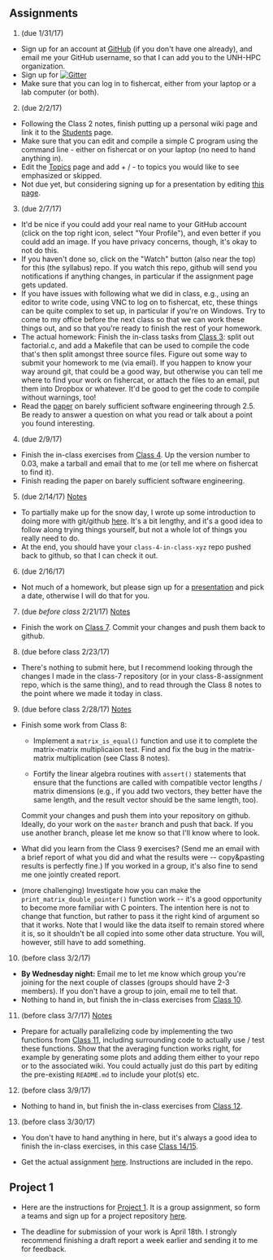 
## Assignments

1. (due 1/31/17) 
 * Sign up for an account at [GitHub](https://github.com) (if you don't have one already), and email me your GitHub username, so that I can add you to the UNH-HPC organization. 
 * Sign up for [![Gitter](https://badges.gitter.im/Join%20Chat.svg)](https://gitter.im/unh-hpc/Lobby?utm_source=share-link&utm_medium=badge&utm_campaign=pr-badge)
 * Make sure that you can log in to fishercat, either from your laptop or a lab computer (or both).

2. (due 2/2/17)
 * Following the Class 2 notes, finish putting up a personal wiki page and link it to the [Students](https://github.com/unh-hpc/syllabus/wiki/Students) page.
 * Make sure that you can edit and compile a simple C program using the command line - either on fishercat or on your laptop (no need to hand anything in).
 * Edit the [Topics](https://github.com/unh-hpc/syllabus/wiki/Topics) page and add + / - to topics you would like to see emphasized or skipped.
 * Not due yet, but considering signing up for a presentation by editing [this page](https://github.com/unh-hpc/syllabus/wiki/Student-Presentations).

3. (due 2/7/17)
 * It'd be nice if you could add your real name to your GitHub account (click on the top right icon, select "Your Profile"), and even better if you could add an image. If you have privacy concerns, though, it's okay to not do this.
 * If you haven't done so, click on the "Watch" button (also near the top) for this (the syllabus) repo. If you watch this repo, github will send you notifications if anything changes, in particular if the assignment page gets updated.
 * If you have issues with following what we did in class, e.g., using an editor to write code, using VNC to log on to fishercat, etc, these things can be quite complex to set up, in particular if you're on Windows. Try to come to my office before the next class so that we can work these things out, and so that you're ready to finish the rest of your homework.
 * The actual homework: Finish the in-class tasks from [Class 3](https://github.com/unh-hpc/syllabus/wiki/Class-3): split out factorial.c, and add a Makefile that can be used to compile the code that's then split amongst three source files. Figure out some way to submit your homework to me (via email). If you happen to know your way around git, that could be a good way, but otherwise you can tell me where to find your work on fishercat, or attach the files to an email, put them into Dropbox or whatever. It'd be good to get the code to compile without warnings, too!
 * Read the [paper](BarelySufficientSoftwareEngineering.pdf) on barely sufficient software engineering through 2.5. Be ready to answer a question on what you read or talk about a point you found interesting.
 
4. (due 2/9/17)
 * Finish the in-class exercises from [Class 4](https://github.com/unh-hpc/syllabus/wiki/Class-4). Up the version number to 0.03, make a tarball and email that to me (or tell me where on fishercat to find it).
 * Finish reading the paper on barely sufficient software engineering.
 
5. (due 2/14/17)  [Notes](https://github.com/unh-hpc/syllabus/wiki/Assignment-5)
 * To partially make up for the snow day, I wrote up some introduction to doing more with git/github [here](https://github.com/unh-hpc/syllabus/wiki/Snow-Class-5). It's a bit lengthy, and it's a good idea to follow along trying things yourself, but not a whole lot of things you really need to do.
 * At the end, you should have your `class-4-in-class-xyz` repo pushed back to github, so that I can check it out.
 
6. (due 2/16/17) 
 * Not much of a homework, but please sign up for a [presentation](https://github.com/unh-hpc/syllabus/wiki/Student-Presentations) and pick a date, otherwise I will do that for you.
 
7. (due *before class* 2/21/17) [Notes](https://github.com/unh-hpc/syllabus/wiki/Assignment-7)
 * Finish the work on [Class 7](https://github.com/unh-hpc/syllabus/wiki/Class-7). Commit your changes and push them back to github.
 
8. (due before class 2/23/17)
 * There's nothing to submit here, but I recommend looking through the changes I made in the class-7 repository (or in your class-8-assignment repo, which is the same thing), and to read through the Class 8 notes to the point where we made it today in class.
 
9. (due before class 2/28/17) [Notes](https://github.com/unh-hpc/syllabus/wiki/Assignment-9)

  * Finish some work from Class 8:
 
    * Implement a `matrix_is_equal()` function and use it to complete the matrix-matrix multiplicaion test. Find and fix the bug in the matrix-matrix multiplication (see Class 8 notes).

    * Fortify the linear algebra routines with `assert()` statements that ensure that the functions are called with compatible vector lengths / matrix dimensions (e.g., if you add two vectors, they better have the same length, and the result vector should be the same length, too).

    Commit your changes and push them into your repository on github. Ideally, do your work on the `master` branch and push that back. If you use another branch, please let me know so that I'll know where to look.

  * What did you learn from the Class 9 exercises? (Send me an email with a brief report of what you did and what the results were -- copy&pasting results is perfectly fine.) If you worked in a group, it's also fine to send me one jointly created report.

  * (more challenging) Investigate how you can make the `print_matrix_double_pointer()` function work -- it's a good opportunity to become more familiar with C pointers. The intention here is not to change that function, but rather to pass it the right kind of argument so that it works. Note that I would like the data itself to remain stored where it is, so it shouldn't be all copied into some other data structure. You will, however, still have to add something.

10. (before class 3/2/17)

  * **By Wednesday night:** Email me to let me know which group you're joining for the next couple of classes (groups should have 2-3 members). If you don't have a group to join, email me to tell that.
  * Nothing to hand in, but finish the in-class exercises from [Class 10](https://github.com/unh-hpc/syllabus/wiki/Class-10).

11. (before class 3/7/17) [Notes](https://github.com/unh-hpc/syllabus/wiki/Assignment-11)

  * Prepare for actually parallelizing code by implementing the two functions from [Class 11](https://github.com/unh-hpc/syllabus/wiki/Class-11), including surrounding code to actually use / test these functions. Show that the averaging function works right, for example by generating some plots and adding them either to your repo or to the associated wiki. You could actually just do this part by editing the pre-existing `README.md` to include your plot(s) etc.

12. (before class 3/9/17)

  * Nothing to hand in, but finish the in-class exercises from [Class 12](https://github.com/unh-hpc/syllabus/wiki/Class-12).

13. (before class 3/30/17)

  * You don't have to hand anything in here, but it's always a good idea to finish the in-class exercises, in this case [Class 14/15](https://github.com/unh-hpc/syllabus/wiki/Class-14).
  
  * Get the actual assignment [here](https://classroom.github.com/group-assignment-invitations/893ff0ee9ee04268ddbee7d584938a10). Instructions are included in the repo.

## Project 1

  * Here are the instructions for [Project 1](project1.pdf). It is a group assignment, so form a teams and sign up for a project repository [here](https://classroom.github.com/group-assignment-invitations/2b0d0bba21396780cc7aed9dec6937a8).
  
  * The deadline for submission of your work is April 18th. I strongly recommend finishing a draft report a week earlier and sending it to me for feedback.
  
  
